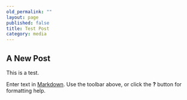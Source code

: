 ```yaml
---
old_permalink: ""
layout: page
published: false
title: Test Post
category: media
---
```


## A New Post
This is a test. 

Enter text in [Markdown](http://daringfireball.net/projects/markdown/). Use the toolbar above, or click the **?** button for formatting help.
